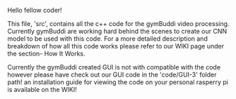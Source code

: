 Hello fellow coder!

This file, 'src', contains all the c++ code for the gymBuddi video processing. Currently gymBuddi are working hard behind the scenes to create our CNN model to be used with this code. For a more detailed description and breakdown of how all this code works please refer to our WIKI page under the section- How It Works.

Currently the gymBuddi created GUI is not with compatible with the code however please have check out our GUI code in the 'code/GUI-3' folder path! an installation guide for viewing the code on your personal rasperry pi is available on the WIKI!

